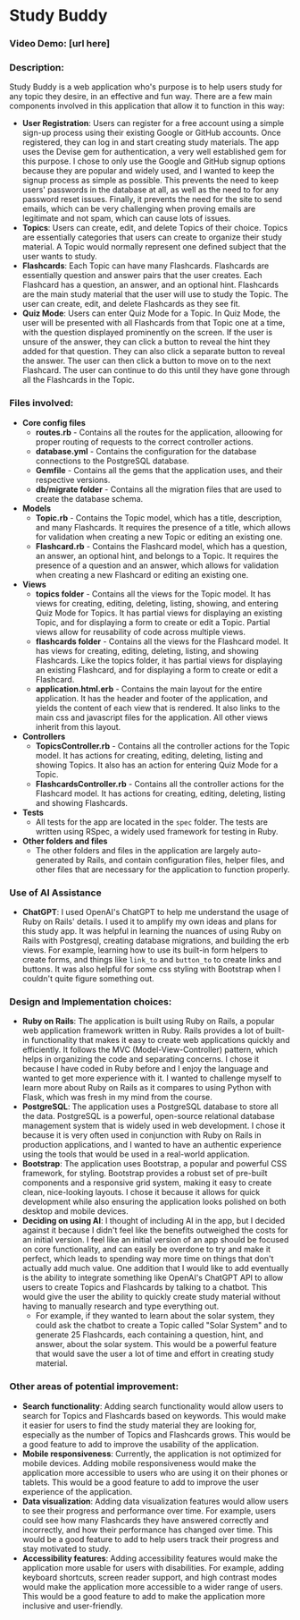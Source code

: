 # Study Buddy

### Video Demo: [url here]

### Description:
Study Buddy is a web application who's purpose is to help users study for any topic they desire, in an effective and fun way. There are a few main components involved in this application that allow it to function in this way:
- **User Registration**: Users can register for a free account using a simple sign-up process using their existing Google or GitHub accounts. Once registered, they can log in and start creating study materials. The app uses the Devise gem for authentication, a very well established gem for this purpose. I chose to only use the Google and GitHub signup options because they are popular and widely used, and I wanted to keep the signup process as simple as possible. This prevents the need to keep users' passwords in the database at all, as well as the need to for any password reset issues. Finally, it prevents the need for the site to send emails, which can be very challenging when proving emails are legitimate and not spam, which can cause lots of issues.
- **Topics**: Users can create, edit, and delete Topics of their choice. Topics are essentially categories that users can create to organize their study material. A Topic would normally represent one defined subject that the user wants to study.
- **Flashcards**: Each Topic can have many Flashcards. Flashcards are essentially question and answer pairs that the user creates. Each Flashcard has a question, an answer, and an optional hint. Flashcards are the main study material that the user will use to study the Topic. The user can create, edit, and delete Flashcards as they see fit.
- **Quiz Mode**: Users can enter Quiz Mode for a Topic. In Quiz Mode, the user will be presented with all Flashcards from that Topic one at a time, with the question displayed prominently on the screen. If the user is unsure of the answer, they can click a button to reveal the hint they added for that question. They can also click a separate button to reveal the answer. The user can then click a button to move on to the next Flashcard. The user can continue to do this until they have gone through all the Flashcards in the Topic.
### Files involved:
- **Core config files**
  - **routes.rb** - Contains all the routes for the application, alloowing for proper routing of requests to the correct controller actions.
  - **database.yml** - Contains the configuration for the database connections to the PostgreSQL database.
  - **Gemfile** - Contains all the gems that the application uses, and their respective versions.
  - **db/migrate folder** - Contains all the migration files that are used to create the database schema.
- **Models**
  - **Topic.rb** - Contains the Topic model, which has a title, description, and many Flashcards. It requires the presence of a title, which allows for validation when creating a new Topic or editing an existing one.
  - **Flashcard.rb** - Contains the Flashcard model, which has a question, an answer, an optional hint, and belongs to a Topic. It requires the presence of a question and an answer, which allows for validation when creating a new Flashcard or editing an existing one.
- **Views**
  - **topics folder** - Contains all the views for the Topic model. It has views for creating, editing, deleting, listing, showing, and entering Quiz Mode for Topics. It has partial views for displaying an existing Topic, and for displaying a form to create or edit a Topic. Partial views allow for reusability of code across multiple views.
  - **flashcards folder** - Contains all the views for the Flashcard model. It has views for creating, editing, deleting, listing, and showing Flashcards. Like the topics folder, it has partial views for displaying an existing Flashcard, and for displaying a form to create or edit a Flashcard.
  - **application.html.erb** - Contains the main layout for the entire application. It has the header and footer of the application, and yields the content of each view that is rendered. It also links to the main css and javascript files for the application. All other views inherit from this layout.
- **Controllers**
  - **TopicsController.rb** - Contains all the controller actions for the Topic model. It has actions for creating, editing, deleting, listing and showing Topics. It also has an action for entering Quiz Mode for a Topic.
  - **FlashcardsController.rb** - Contains all the controller actions for the Flashcard model. It has actions for creating, editing, deleting, listing and showing Flashcards.
- **Tests**
  - All tests for the app are located in the `spec` folder. The tests are written using RSpec, a widely used framework for testing in Ruby. 
- **Other folders and files**
  - The other folders and files in the application are largely auto-generated by Rails, and contain configuration files, helper files, and other files that are necessary for the application to function properly.

### Use of AI Assistance
- **ChatGPT**: I used OpenAI's ChatGPT to help me understand the usage of Ruby on Rails' details. I used it to amplify my own ideas and plans for this study app. It was helpful in learning the nuances of using Ruby on Rails with Postgresql, creating database migrations, and building the erb views. For example, learning how to use its built-in form helpers to create forms, and things like `link_to` and `button_to` to create links and buttons. It was also helpful for some css styling with Bootstrap when I couldn't quite figure something out.

### Design and Implementation choices:
- **Ruby on Rails**: The application is built using Ruby on Rails, a popular web application framework written in Ruby. Rails provides a lot of built-in functionality that makes it easy to create web applications quickly and efficiently. It follows the MVC (Model-View-Controller) pattern, which helps in organizing the code and separating concerns. I chose it because I have coded in Ruby before and I enjoy the language and wanted to get more experience with it. I wanted to challenge myself to learn more about Ruby on Rails as it compares to using Python with Flask, which was fresh in my mind from the course.
- **PostgreSQL**: The application uses a PostgreSQL database to store all the data. PostgreSQL is a powerful, open-source relational database management system that is widely used in web development. I chose it because it is very often used in conjunction with Ruby on Rails in production applications, and I wanted to have an authentic experience using the tools that would be used in a real-world application.
- **Bootstrap**: The application uses Bootstrap, a popular and powerful CSS framework, for styling. Bootstrap provides a robust set of pre-built components and a responsive grid system, making it easy to create clean, nice-looking layouts. I chose it because it allows for quick development while also ensuring the application looks polished on both desktop and mobile devices.
- **Deciding on using AI**: I thought of including AI in the app, but I decided against it because I didn't feel like the benefits outweighed the costs for an initial version. I feel like an initial version of an app should be focused on core functionality, and can easily be overdone to try and make it perfect, which leads to spending way more time on things that don't actually add much value. One addition that I would like to add eventually is the ability to integrate something like OpenAI's ChatGPT API to allow users to create Topics and Flashcards by talking to a chatbot. This would give the user the ability to quickly create study material without having to manually research and type everything out.
  - For example, if they wanted to learn about the solar system, they could ask the chatbot to create a Topic called "Solar System" and to generate 25 Flashcards, each containing a question, hint, and answer, about the solar system. This would be a powerful feature that would save the user a lot of time and effort in creating study material.

### Other areas of potential improvement:
- **Search functionality**: Adding search functionality would allow users to search for Topics and Flashcards based on keywords. This would make it easier for users to find the study material they are looking for, especially as the number of Topics and Flashcards grows. This would be a good feature to add to improve the usability of the application.
- **Mobile responsiveness**: Currently, the application is not optimized for mobile devices. Adding mobile responsiveness would make the application more accessible to users who are using it on their phones or tablets. This would be a good feature to add to improve the user experience of the application.
- **Data visualization**: Adding data visualization features would allow users to see their progress and performance over time. For example, users could see how many Flashcards they have answered correctly and incorrectly, and how their performance has changed over time. This would be a good feature to add to help users track their progress and stay motivated to study.
- **Accessibility features**: Adding accessibility features would make the application more usable for users with disabilities. For example, adding keyboard shortcuts, screen reader support, and high contrast modes would make the application more accessible to a wider range of users. This would be a good feature to add to make the application more inclusive and user-friendly.
